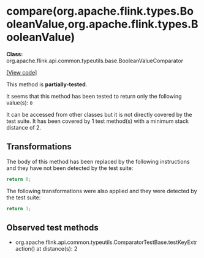 # compare(org.apache.flink.types.BooleanValue,org.apache.flink.types.BooleanValue)

**Class:** org.apache.flink.api.common.typeutils.base.BooleanValueComparator

[[View code]](https://github.com/apache/flink/blob/740f711c4ec9c4b7cdefd01c9f64857c345a68a1/flink-core/src/main/java//org/apache/flink/api/common/typeutils/base/BooleanValueComparator.java#L75)

This method is **partially-tested**.

It seems that this method has been tested to return only the following value(s): `0`


It can be accessed from other classes but it is not directly covered by the test suite. 
It has been covered by 1 test method(s) with a minimum stack distance of 2.

## Transformations


The body of this method has been replaced by the following instructions and they have not been detected by the test suite:

```Java
return 0;
```

The following transformations were also applied and they were detected by the test suite:

```Java
return 1;
```





## Observed test methods

* org.apache.flink.api.common.typeutils.ComparatorTestBase.testKeyExtraction() at distance(s): 2

